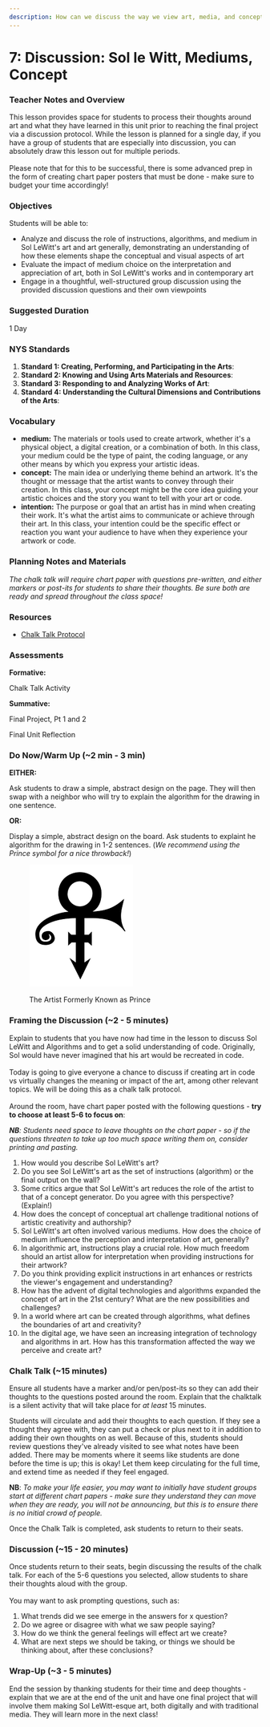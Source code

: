```yaml
---
description: How can we discuss the way we view art, media, and concepts?
---
```


# 7: Discussion: Sol le Witt, Mediums, Concept

### Teacher Notes and Overview

This lesson provides space for students to process their thoughts around art and what they have learned in this unit prior to reaching the final project via a discussion protocol. While the lesson is planned for a single day, if you have a group of students that are especially into discussion, you can absolutely draw this lesson out for multiple periods.\
\
Please note that for this to be successful, there is some advanced prep in the form of creating chart paper posters that must be done - make sure to budget your time accordingly!

### Objectives

Students will be able to:

* Analyze and discuss the role of instructions, algorithms, and medium in Sol LeWitt's art and art generally, demonstrating an understanding of how these elements shape the conceptual and visual aspects of art
* Evaluate the impact of medium choice on the interpretation and appreciation of art, both in Sol LeWitt's works and in contemporary art
* Engage in a thoughtful, well-structured group discussion using the provided discussion questions and their own viewpoints

### Suggested Duration

1 Day

### NYS Standards

1. **Standard 1: Creating, Performing, and Participating in the Arts**:
2. **Standard 2: Knowing and Using Arts Materials and Resources**:
3. **Standard 3: Responding to and Analyzing Works of Art**:
4. **Standard 4: Understanding the Cultural Dimensions and Contributions of the Arts**:

### Vocabulary

* **medium:** The materials or tools used to create artwork, whether it's a physical object, a digital creation, or a combination of both. In this class, your medium could be the type of paint, the coding language, or any other means by which you express your artistic ideas.
* **concept:** The main idea or underlying theme behind an artwork. It's the thought or message that the artist wants to convey through their creation. In this class, your concept might be the core idea guiding your artistic choices and the story you want to tell with your art or code.
* **intention:** The purpose or goal that an artist has in mind when creating their work. It's what the artist aims to communicate or achieve through their art. In this class, your intention could be the specific effect or reaction you want your audience to have when they experience your artwork or code.

### Planning Notes and Materials

_The chalk talk will require chart paper with questions pre-written, and either markers or post-its for students to share their thoughts. Be sure both are ready and spread throughout the class space!_

### Resources

* [Chalk Talk Protocol](https://www.nsrfharmony.org/wp-content/uploads/2017/10/chalk\_talk\_0.pdf)

### Assessments

**Formative:**

Chalk Talk Activity

**Summative:**

Final Project, Pt 1 and 2

Final Unit Reflection

### Do Now/Warm Up (\~2 min - 3 min)

**EITHER:**

Ask students to draw a simple, abstract design on the page. They will then swap with a neighbor who will try to explain the algorithm for the drawing in one sentence.

**OR:**

Display a simple, abstract design on the board. Ask students to explaint he algorithm for the drawing in 1-2 sentences. (_We recommend using the Prince symbol for a nice throwback!_)

<figure><img src="../.gitbook/assets/image (1).png" alt=""><figcaption><p>The Artist Formerly Known as Prince</p></figcaption></figure>

### Framing the Discussion (\~2 - 5 minutes)

Explain to students that you have now had time in the lesson to discuss Sol LeWitt and Algorithms and to get a solid understanding of code. Originally, Sol would have never imagined that his art would be recreated in code.\
\
Today is going to give everyone a chance to discuss if creating art in code vs virtually changes the meaning or impact of the art, among other relevant topics. We will be doing this as a chalk talk protocol.\
\
Around the room, have chart paper posted with the following questions - **try to choose at least 5-6 to focus on**:

_**NB**: Students need space to leave thoughts on the chart paper - so if the questions threaten to take up too much space writing them on, consider printing and pasting._

1. How would you describe Sol LeWitt's art?&#x20;
2. Do you see Sol LeWitt's art as the set of instructions (algorithm) or the final output on the wall?
3. Some critics argue that Sol LeWitt's art reduces the role of the artist to that of a concept generator. Do you agree with this perspective? (Explain!)
4. How does the concept of conceptual art challenge traditional notions of artistic creativity and authorship?
5. Sol LeWitt's art often involved various mediums. How does the choice of medium influence the perception and interpretation of art, generally?
6. In algorithmic art, instructions play a crucial role. How much freedom should an artist allow for interpretation when providing instructions for their artwork?
7. Do you think providing explicit instructions in art enhances or restricts the viewer's engagement and understanding?
8. How has the advent of digital technologies and algorithms expanded the concept of art in the 21st century? What are the new possibilities and challenges?
9. In a world where art can be created through algorithms, what defines the boundaries of art and creativity?
10. In the digital age, we have seen an increasing integration of technology and algorithms in art. How has this transformation affected the way we perceive and create art?

### Chalk Talk (\~15 minutes)

Ensure all students have a marker and/or pen/post-its so they can add their thoughts to the questions posted around the room. Explain that the chalktalk is a silent activity that will take place for _at least_ 15 minutes.

Students will circulate and add their thoughts to each question. If they see a thought they agree with, they can put a check or plus next to it in addition to adding their own thoughts on as well. Because of this, students should review questions they've already visited to see what notes have been added. There may be moments where it seems like students are done before the time is up; this is okay! Let them keep circulating for the full time, and extend time as needed if they feel engaged.

**NB**: _To make your life easier, you may want to initially have student groups start at different chart papers - make sure they understand they can move when they are ready, you will not be announcing, but this is to ensure there is no initial crowd of people._

Once the Chalk Talk is completed, ask students to return to their seats.

### Discussion (\~15 - 20 minutes)

Once students return to their seats, begin discussing the results of the chalk talk. For each of the 5-6 questions you selected, allow students to share their thoughts aloud with the group.\
\
You may want to ask prompting questions, such as:

1. What trends did we see emerge in the answers for x question?
2. Do we agree or disagree with what we saw people saying?
3. How do we think the general feelings will effect art we create?
4. What are next steps we should be taking, or things we should be thinking about, after these conclusions?

### Wrap-Up (\~3 - 5 minutes)

End the session by thanking students for their time and deep thoughts - explain that we are at the end of the unit and have one final project that will involve them making Sol LeWitt-esque art, both digitally and with traditional media. They will learn more in the next class!
